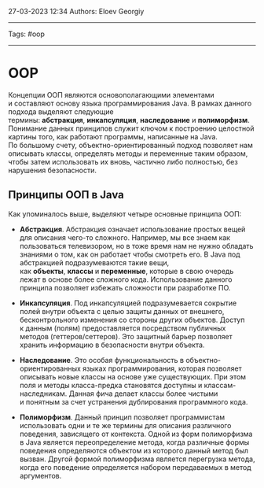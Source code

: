 27-03-2023
12:34
Authors: Eloev Georgiy 
***
Tags: #oop 
***
# OOP
Концепции ООП являются основополагающими элементами и составляют основу языка программирования Java. В рамках данного подхода выделяют следующие термины: **абстракция**, **инкапсуляция**, **наследование** и **полиморфизм**. Понимание данных принципов служит ключом к построению целостной картины того, как работают программы, написанные на Java. По большому счету, объектно-ориентированный подход позволяет нам описывать классы, определять методы и переменные таким образом, чтобы затем использовать их вновь, частично либо полностью, без нарушения безопасности.

## **Принципы ООП в Java**

Как упоминалось выше, выделяют четыре основные принципа ООП:  

-   **Абстракция**. Абстракция означает использование простых вещей для описания чего-то сложного. Например, мы все знаем как пользоваться телевизором, но в тоже время нам не нужно обладать знаниями о том, как он работает чтобы смотреть его. В Java под абстракцией подразумеваются такие вещи, как **объекты**, **классы** и **переменные**, которые в свою очередь лежат в основе более сложного кода. Использование данного принципа позволяет избежать сложности при разработке ПО.

-   **Инкапсуляция**. Под инкапсуляцией подразумевается сокрытие полей внутри объекта с целью защиты данных от внешнего, бесконтрольного изменения со стороны других объектов. Доступ к данным (полям) предоставляется посредством публичных методов (геттеров/сеттеров). Это защитный барьер позволяет хранить информацию в безопасности внутри объекта.

-   **Наследование**. Это особая функциональность в объектно-ориентированных языках программирования, которая позволяет описывать новые классы на основе уже существующих. При этом поля и методы класса-предка становятся доступны и классам-наследникам. Данная фича делает классы более чистыми и понятным за счет устранения дублирования программного кода.

-   **Полиморфизм**. Данный принцип позволяет программистам использовать одни и те же термины для описания различного поведения, зависящего от контекста. Одной из форм полиморфизма в Java является переопределение метода, когда различные формы поведения определяются объектом из которого данный метод был вызван. Другой формой полиморфизма является перегрузка метода, когда его поведение определяется набором передаваемых в метод аргументов.
